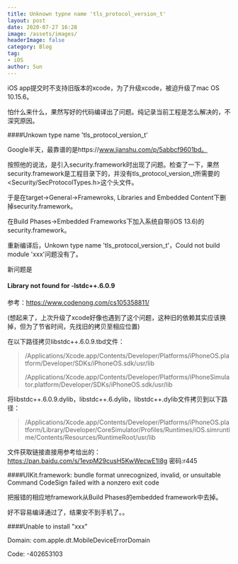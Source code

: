 ```yaml
---
title: Unknown typne name 'tls_protocol_version_t' 
layout: post
date: 2020-07-27 16:28
image: /assets/images/
headerImage: false
category: Blog
tag:
- iOS
author: Sun
---
```


iOS app提交时不支持旧版本的xcode，为了升级xcode，被迫升级了mac OS 10.15.6。

怕什么来什么，果然写好的代码编译出了问题。纯记录当前工程是怎么解决的，不深究原因。

####Unkown type name 'tls_protocol_version_t'

Google半天，最靠谱的是https://www.jianshu.com/p/5abbcf9601bd。

按照他的说法，是引入security.framework时出现了问题。检查了一下，果然security.framework是工程目录下的，并没有tls_protocol_version_t所需要的<Security/SecProtocolTypes.h>这个头文件。

于是在target->General->Framewroks, Libraries and Embedded Content下删掉security.framework。

在Build Phases->Embedded Frameworks下加入系统自带(iOS 13.6)的security.framework。

重新编译后，Unkown type name 'tls_protocol_version_t'，Could not build module 'xxx'问题没有了。



新问题是

#### Library not found for -lstdc++.6.0.9

参考：https://www.codenong.com/cs105358811/ 

(想起来了，上次升级了xcode好像也遇到了这个问题，这种旧的依赖其实应该换掉，但为了节省时间，先找旧的拷贝至相应位置)

在以下路径拷贝libstdc++.6.0.9.tbd文件：

> /Applications/Xcode.app/Contents/Developer/Platforms/iPhoneOS.platform/Developer/SDKs/iPhoneOS.sdk/usr/lib
>
> /Applications/Xcode.app/Contents/Developer/Platforms/iPhoneSimulator.platform/Developer/SDKs/iPhoneOS.sdk/usr/lib

将libstdc++.6.0.9.dylib，libstdc++.6.dylib，libstdc++.dylib文件拷贝到以下路径：

> /Applications/Xcode.app/Contents/Developer/Platforms/iPhoneOS.platform/Library/Developer/CoreSimulator/Profiles/Runtimes/iOS.simruntime/Contents/Resources/RuntimeRoot/usr/lib

文件获取链接直接用参考给出的：https://pan.baidu.com/s/1evpM29cusH5KwWecwE1I8g 密码:r445



####UIKit.framework: bundle format unrecognized, invalid, or unsuitable Command CodeSign failed with a nonzero exit code

把报错的相应地framework从Build Phases的embedded framework中去掉。



好不容易编译通过了，结果安不到手机了。。

####Unable to install "xxx"

Domain: com.apple.dt.MobileDeviceErrorDomain

Code: -402653103